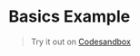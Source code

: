 # Basics Example

> Try it out on [Codesandbox](https://codesandbox.io/s/github/edmundhung/conform/tree/main/docs/examples/basic)
